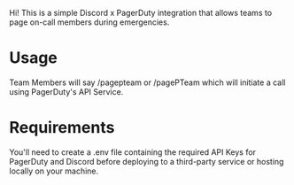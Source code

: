 Hi! This is a simple Discord x PagerDuty integration that allows teams to page on-call members during emergencies. 

# Usage 

Team Members will say /pagepteam or /pagePTeam which will initiate a call using PagerDuty's API Service. 

# Requirements 

You'll need to create a .env file containing the required API Keys for PagerDuty and Discord before deploying to a third-party service or hosting locally on your machine. 
